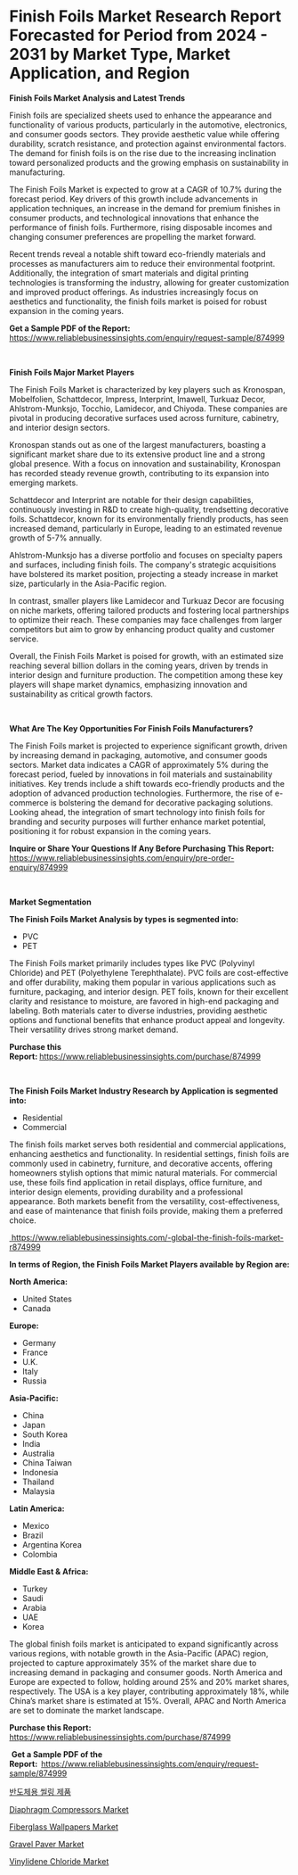 <p><h1>Finish Foils Market Research Report Forecasted for Period from 2024 -  2031 by Market Type, Market Application, and Region</h1></p><p><strong>Finish Foils Market Analysis and Latest Trends</strong></p>
<p><p>Finish foils are specialized sheets used to enhance the appearance and functionality of various products, particularly in the automotive, electronics, and consumer goods sectors. They provide aesthetic value while offering durability, scratch resistance, and protection against environmental factors. The demand for finish foils is on the rise due to the increasing inclination toward personalized products and the growing emphasis on sustainability in manufacturing.</p><p>The Finish Foils Market is expected to grow at a CAGR of 10.7% during the forecast period. Key drivers of this growth include advancements in application techniques, an increase in the demand for premium finishes in consumer products, and technological innovations that enhance the performance of finish foils. Furthermore, rising disposable incomes and changing consumer preferences are propelling the market forward.</p><p>Recent trends reveal a notable shift toward eco-friendly materials and processes as manufacturers aim to reduce their environmental footprint. Additionally, the integration of smart materials and digital printing technologies is transforming the industry, allowing for greater customization and improved product offerings. As industries increasingly focus on aesthetics and functionality, the finish foils market is poised for robust expansion in the coming years.</p></p>
<p><strong>Get a Sample PDF of the Report:&nbsp;</strong> <a href="https://www.reliablebusinessinsights.com/enquiry/request-sample/874999">https://www.reliablebusinessinsights.com/enquiry/request-sample/874999</a></p>
<p>&nbsp;</p>
<p><strong>Finish Foils Major Market Players</strong></p>
<p><p>The Finish Foils Market is characterized by key players such as Kronospan, Mobelfolien, Schattdecor, Impress, Interprint, Imawell, Turkuaz Decor, Ahlstrom-Munksjo, Tocchio, Lamidecor, and Chiyoda. These companies are pivotal in producing decorative surfaces used across furniture, cabinetry, and interior design sectors.</p><p>Kronospan stands out as one of the largest manufacturers, boasting a significant market share due to its extensive product line and a strong global presence. With a focus on innovation and sustainability, Kronospan has recorded steady revenue growth, contributing to its expansion into emerging markets.</p><p>Schattdecor and Interprint are notable for their design capabilities, continuously investing in R&D to create high-quality, trendsetting decorative foils. Schattdecor, known for its environmentally friendly products, has seen increased demand, particularly in Europe, leading to an estimated revenue growth of 5-7% annually.</p><p>Ahlstrom-Munksjo has a diverse portfolio and focuses on specialty papers and surfaces, including finish foils. The company's strategic acquisitions have bolstered its market position, projecting a steady increase in market size, particularly in the Asia-Pacific region.</p><p>In contrast, smaller players like Lamidecor and Turkuaz Decor are focusing on niche markets, offering tailored products and fostering local partnerships to optimize their reach. These companies may face challenges from larger competitors but aim to grow by enhancing product quality and customer service.</p><p>Overall, the Finish Foils Market is poised for growth, with an estimated size reaching several billion dollars in the coming years, driven by trends in interior design and furniture production. The competition among these key players will shape market dynamics, emphasizing innovation and sustainability as critical growth factors.</p></p>
<p>&nbsp;</p>
<p><strong>What Are The Key Opportunities For Finish Foils Manufacturers?</strong></p>
<p><p>The Finish Foils market is projected to experience significant growth, driven by increasing demand in packaging, automotive, and consumer goods sectors. Market data indicates a CAGR of approximately 5% during the forecast period, fueled by innovations in foil materials and sustainability initiatives. Key trends include a shift towards eco-friendly products and the adoption of advanced production technologies. Furthermore, the rise of e-commerce is bolstering the demand for decorative packaging solutions. Looking ahead, the integration of smart technology into finish foils for branding and security purposes will further enhance market potential, positioning it for robust expansion in the coming years.</p></p>
<p><strong>Inquire or Share Your Questions If Any Before Purchasing This Report:</strong> <a href="https://www.reliablebusinessinsights.com/enquiry/pre-order-enquiry/874999">https://www.reliablebusinessinsights.com/enquiry/pre-order-enquiry/874999</a></p>
<p>&nbsp;</p>
<p><strong>Market Segmentation</strong></p>
<p><strong>The Finish Foils Market Analysis by types is segmented into:</strong></p>
<p><ul><li>PVC</li><li>PET</li></ul></p>
<p><p>The Finish Foils market primarily includes types like PVC (Polyvinyl Chloride) and PET (Polyethylene Terephthalate). PVC foils are cost-effective and offer durability, making them popular in various applications such as furniture, packaging, and interior design. PET foils, known for their excellent clarity and resistance to moisture, are favored in high-end packaging and labeling. Both materials cater to diverse industries, providing aesthetic options and functional benefits that enhance product appeal and longevity. Their versatility drives strong market demand.</p></p>
<p><strong>Purchase this Report:&nbsp;</strong><a href="https://www.reliablebusinessinsights.com/purchase/874999">https://www.reliablebusinessinsights.com/purchase/874999</a></p>
<p>&nbsp;</p>
<p><strong>The Finish Foils Market Industry Research by Application is segmented into:</strong></p>
<p><ul><li>Residential</li><li>Commercial</li></ul></p>
<p><p>The finish foils market serves both residential and commercial applications, enhancing aesthetics and functionality. In residential settings, finish foils are commonly used in cabinetry, furniture, and decorative accents, offering homeowners stylish options that mimic natural materials. For commercial use, these foils find application in retail displays, office furniture, and interior design elements, providing durability and a professional appearance. Both markets benefit from the versatility, cost-effectiveness, and ease of maintenance that finish foils provide, making them a preferred choice.</p></p>
<p><a href="https://www.reliablebusinessinsights.com/-global-the-finish-foils-market-r874999">&nbsp;https://www.reliablebusinessinsights.com/-global-the-finish-foils-market-r874999</a></p>
<p><strong>In terms of Region, the Finish Foils Market Players available by Region are:</strong></p>
<p>
    <p> <strong> North America: </strong>
        <ul>
            <li>United States</li>
            <li>Canada</li>
        </ul>
        </p> 
    <p> <strong> Europe: </strong>
        <ul>
            <li>Germany</li>
            <li>France</li>
            <li>U.K.</li>
            <li>Italy</li>
            <li>Russia</li>
        </ul>
        </p> 
    <p> <strong> Asia-Pacific: </strong>
        <ul>
            <li>China</li>
            <li>Japan</li>
            <li>South Korea</li>
            <li>India</li>
            <li>Australia</li>
            <li>China Taiwan</li>
            <li>Indonesia</li>
            <li>Thailand</li>
            <li>Malaysia</li>
        </ul>
        </p> 
    <p> <strong> Latin America: </strong>
        <ul>
            <li>Mexico</li>
            <li>Brazil</li>
            <li>Argentina Korea</li>
            <li>Colombia</li>
        </ul>
        </p> 
    <p> <strong> Middle East & Africa: </strong>
        <ul>
            <li>Turkey</li>
            <li>Saudi</li>
            <li>Arabia</li>
            <li>UAE</li>
            <li>Korea</li>
        </ul>
    </p>
    </p>
<p><p>The global finish foils market is anticipated to expand significantly across various regions, with notable growth in the Asia-Pacific (APAC) region, projected to capture approximately 35% of the market share due to increasing demand in packaging and consumer goods. North America and Europe are expected to follow, holding around 25% and 20% market shares, respectively. The USA is a key player, contributing approximately 18%, while China’s market share is estimated at 15%. Overall, APAC and North America are set to dominate the market landscape.</p></p>
<p><strong>Purchase this Report: </strong><a href="https://www.reliablebusinessinsights.com/purchase/874999">https://www.reliablebusinessinsights.com/purchase/874999</a></p>
<p>&nbsp;<strong>Get a Sample PDF of the Report:&nbsp;&nbsp;</strong><a href="https://www.reliablebusinessinsights.com/enquiry/request-sample/874999">https://www.reliablebusinessinsights.com/enquiry/request-sample/874999</a></p>
<p><strong></strong></p>
<p><p><a href="https://medium.com/@walid_yasin/sealing-products-in-semiconductor-market-%EC%9D%98-%EA%B8%80%EB%A1%9C%EB%B2%8C-%EC%8B%9C%EC%9E%A5-%EA%B0%9C%EC%9A%94%EB%8A%94-%EC%A0%84-%EC%84%B8%EA%B3%84-%EB%B0%8F-%EC%A3%BC%EC%9A%94-%EC%8B%9C%EC%9E%A5%EC%9D%98-%EC%82%B0%EC%97%85%EC%97%90-%EC%98%81%ED%96%A5%EC%9D%84-%EB%AF%B8%EC%B9%98%EB%8A%94-%EC%A3%BC%EC%9A%94-%ED%8A%B8%EB%A0%8C%EB%93%9C%EC%97%90-%EB%8C%80%ED%95%9C-%EB%8F%85%ED%8A%B9%ED%95%9C-bc0c7c5def7f">반도체용 씰링 제품</a></p><p><a href="https://medium.com/@paulmcglynn6456/the-diaphragm-compressors-market-report-analyzes-important-operational-and-performance-data-so-6d4f6333d7ce">Diaphragm Compressors Market</a></p><p><a href="https://github.com/BretDuke76/Market-Research-Report-List-1/blob/main/fiberglass-wallpapers-market.md">Fiberglass Wallpapers Market</a></p><p><a href="https://www.linkedin.com/pulse/emerging-market-trends-regional-analysis-gravel-paver-forecasted-zjlne?trackingId=tU%2F8U7CvSlSeD%2FvMnjjaEw%3D%3D">Gravel Paver Market</a></p><p><a href="https://issuu.com/reportprime-2/docs/vinylidene-chloride-market-size-203_c013eaeba8c077">Vinylidene Chloride Market</a></p></p>